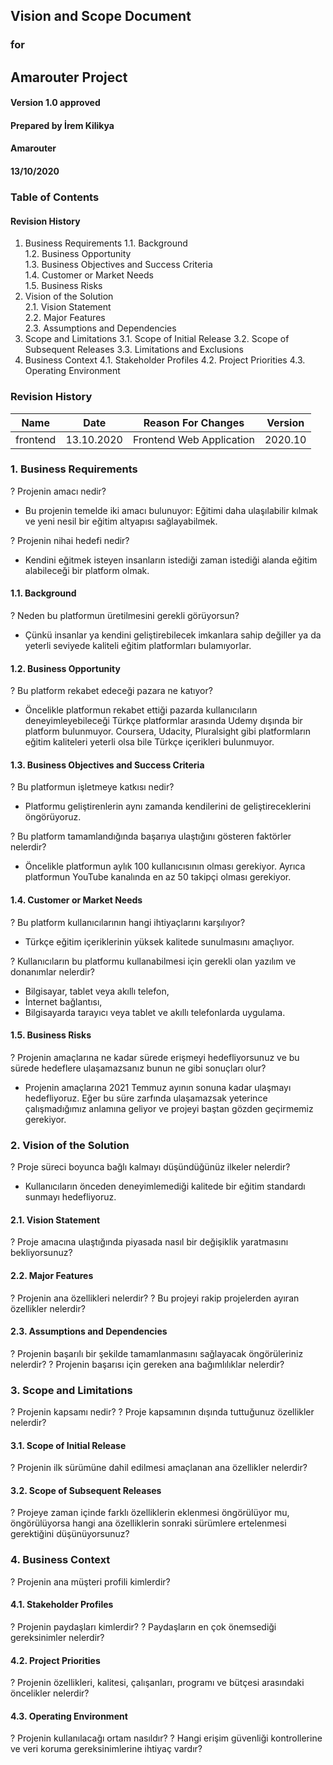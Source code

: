 ## Vision and Scope Document 

### for

## Amarouter Project 

#### Version 1.0 approved 

#### Prepared by İrem Kilikya 

#### Amarouter

#### 13/10/2020






### Table of Contents

#### Revision History
1.	Business Requirements
1.1.	Background	
1.2.	Business Opportunity	
1.3.	Business Objectives and Success Criteria	
1.4.	Customer or Market Needs	
1.5.	Business Risks	
2.	Vision of the Solution	
2.1.	Vision Statement	
2.2.	Major Features	
2.3.	Assumptions and Dependencies	
3.	Scope and Limitations
3.1.	Scope of Initial Release
3.2.	Scope of Subsequent Releases
3.3.	Limitations and Exclusions
4.	Business Context
4.1.	Stakeholder Profiles
4.2.	Project Priorities
4.3.	Operating Environment









### Revision History

|Name |Date |Reason For Changes |Version |
|---  |---  |---                |---     |
|frontend |13.10.2020 |Frontend Web Application |2020.10 |   





### 1. Business Requirements

? Projenin amacı nedir?
- Bu projenin temelde iki amacı bulunuyor: Eğitimi daha ulaşılabilir kılmak ve yeni nesil bir eğitim altyapısı sağlayabilmek. 

? Projenin nihai hedefi nedir?
- Kendini eğitmek isteyen insanların istediği zaman istediği alanda eğitim alabileceği bir platform olmak.

#### 1.1. Background

? Neden bu platformun üretilmesini gerekli görüyorsun?
- Çünkü insanlar ya kendini geliştirebilecek imkanlara sahip değiller ya da yeterli seviyede kaliteli eğitim platformları bulamıyorlar.

#### 1.2. Business Opportunity

? Bu platform rekabet edeceği pazara ne katıyor?
- Öncelikle platformun rekabet ettiği pazarda kullanıcıların deneyimleyebileceği Türkçe platformlar arasında Udemy dışında bir platform bulunmuyor. Coursera, Udacity, Pluralsight gibi platformların eğitim kaliteleri yeterli olsa bile Türkçe içerikleri bulunmuyor. 

#### 1.3. Business Objectives and Success Criteria

? Bu platformun işletmeye katkısı nedir?
- Platformu geliştirenlerin aynı zamanda kendilerini de geliştireceklerini öngörüyoruz.

? Bu platform tamamlandığında başarıya ulaştığını gösteren faktörler nelerdir?
- Öncelikle platformun aylık 100 kullanıcısının olması gerekiyor. Ayrıca platformun YouTube kanalında en az 50 takipçi olması gerekiyor. 

#### 1.4. Customer or Market Needs

? Bu platform kullanıcılarının hangi ihtiyaçlarını karşılıyor?
- Türkçe eğitim içeriklerinin yüksek kalitede sunulmasını amaçlıyor. 

? Kullanıcıların bu platformu kullanabilmesi için gerekli olan yazılım ve donanımlar nelerdir?
- Bilgisayar, tablet veya akıllı telefon,
- İnternet bağlantısı,
- Bilgisayarda tarayıcı veya tablet ve akıllı telefonlarda uygulama.

#### 1.5. Business Risks

? Projenin amaçlarına ne kadar sürede erişmeyi hedefliyorsunuz ve bu sürede hedeflere ulaşamazsanız bunun ne gibi sonuçları olur?
- Projenin amaçlarına 2021 Temmuz ayının sonuna kadar ulaşmayı hedefliyoruz. Eğer bu süre zarfında ulaşamazsak yeterince çalışmadığımız anlamına geliyor ve projeyi baştan gözden geçirmemiz gerekiyor. 










### 2. Vision of the Solution

? Proje süreci boyunca bağlı kalmayı düşündüğünüz ilkeler nelerdir?
- Kullanıcıların önceden deneyimlemediği kalitede bir eğitim standardı sunmayı  hedefliyoruz.

#### 2.1. Vision Statement

? Proje amacına ulaştığında piyasada nasıl bir değişiklik yaratmasını bekliyorsunuz?

#### 2.2. Major Features

? Projenin ana özellikleri nelerdir?
? Bu projeyi rakip projelerden ayıran özellikler nelerdir?

#### 2.3. Assumptions and Dependencies

? Projenin başarılı bir şekilde tamamlanmasını sağlayacak öngörüleriniz nelerdir?
? Projenin başarısı için gereken ana bağımlılıklar nelerdir?












### 3. Scope and Limitations

? Projenin kapsamı nedir?
? Proje kapsamının dışında tuttuğunuz özellikler nelerdir?

#### 3.1. Scope of Initial Release

? Projenin ilk sürümüne dahil edilmesi amaçlanan ana özellikler nelerdir?

#### 3.2. Scope of Subsequent Releases

? Projeye zaman içinde farklı özelliklerin eklenmesi öngörülüyor mu, öngörülüyorsa hangi ana özelliklerin sonraki sürümlere ertelenmesi gerektiğini düşünüyorsunuz? 








### 4. Business Context

? Projenin ana müşteri profili kimlerdir?

#### 4.1. Stakeholder Profiles

? Projenin paydaşları kimlerdir?
? Paydaşların en çok önemsediği gereksinimler nelerdir?

#### 4.2. Project Priorities

? Projenin özellikleri, kalitesi, çalışanları, programı ve bütçesi arasındaki öncelikler nelerdir?

#### 4.3. Operating Environment

? Projenin kullanılacağı ortam nasıldır?
? Hangi erişim güvenliği kontrollerine ve veri koruma gereksinimlerine ihtiyaç vardır? 

	













